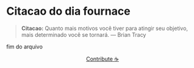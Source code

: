 # Citacao do dia fournace

> **Citacao:** Quanto mais motivos você tiver para atingir seu objetivo, mais determinado você se tornará. — Brian Tracy

fim do arquivo

<watermark-footer>
<p align="center">
  <a href="https://github.com/ruisuan/ruisuan/blob/main/contribute.md">Contribute ☕</a>
</p>
</watermark-footer>

